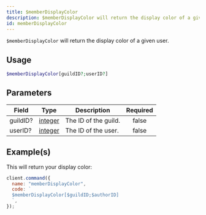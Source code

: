 ```yaml
---
title: $memberDisplayColor
description: $memberDisplayColor will return the display color of a given user.
id: memberDisplayColor
---
```


`$memberDisplayColor` will return the display color of a given user.

## Usage

```php
$memberDisplayColor[guildID?;userID?]
```

## Parameters

| Field    | Type                                                                                                | Description          | Required |
| -------- | --------------------------------------------------------------------------------------------------- | -------------------- | :------: |
| guildID? | [integer](https://developer.mozilla.org/en-US/docs/Web/JavaScript/Reference/Global_Objects/Integer) | The ID of the guild. |  false   |
| userID?  | [integer](https://developer.mozilla.org/en-US/docs/Web/JavaScript/Reference/Global_Objects/Integer) | The ID of the user.  |  false   |

## Example(s)

This will return your display color:

```javascript
client.command({
  name: "memberDisplayColor",
  code: `
  $memberDisplayColor[$guildID;$authorID]
  `,
});
```
